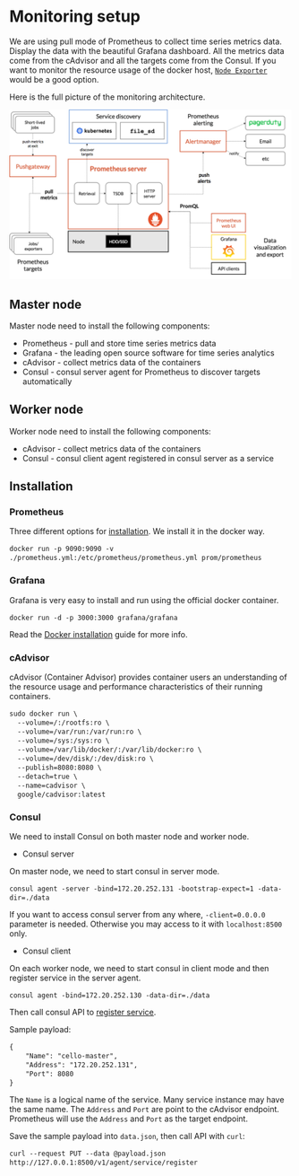 # Monitoring setup

We are using pull mode of Prometheus to collect time series metrics data. Display the data with the beautiful Grafana
dashboard. All the metrics data come from the cAdvisor and all the targets come from the Consul. If you want to monitor
the resource usage of the docker host, [`Node Exporter`](https://prometheus.io/docs/guides/node-exporter/) would be a good option.

Here is the full picture of the monitoring architecture.

![Prometheus Architecture](./prometheus-architecture.png)

## Master node

Master node need to install the following components:

* Prometheus - pull and store time series metrics data
* Grafana - the leading open source software for time series analytics
* cAdvisor - collect metrics data of the containers
* Consul - consul server agent for Prometheus to discover targets automatically

## Worker node

Worker node need to install the following components:

* cAdvisor - collect metrics data of the containers
* Consul - consul client agent registered in consul server as a service

## Installation

### Prometheus

Three different options for [installation](https://prometheus.io/docs/prometheus/latest/installation). We install it in
the docker way.

```
docker run -p 9090:9090 -v ./prometheus.yml:/etc/prometheus/prometheus.yml prom/prometheus
```

### Grafana

Grafana is very easy to install and run using the official docker container.

```
docker run -d -p 3000:3000 grafana/grafana
```

Read the [Docker installation](http://docs.grafana.org/installation/docker) guide for more info.

### cAdvisor

cAdvisor (Container Advisor) provides container users an understanding of the resource usage and performance
characteristics of their running containers.

```
sudo docker run \
  --volume=/:/rootfs:ro \
  --volume=/var/run:/var/run:ro \
  --volume=/sys:/sys:ro \
  --volume=/var/lib/docker/:/var/lib/docker:ro \
  --volume=/dev/disk/:/dev/disk:ro \
  --publish=8080:8080 \
  --detach=true \
  --name=cadvisor \
  google/cadvisor:latest
```

### Consul

We need to install Consul on both master node and worker node.

* Consul server

On master node, we need to start consul in server mode.

```
consul agent -server -bind=172.20.252.131 -bootstrap-expect=1 -data-dir=./data
```

If you want to access consul server from any where, `-client=0.0.0.0` parameter is needed. Otherwise you may access to
it with `localhost:8500` only.

* Consul client

On each worker node, we need to start consul in client mode and then register service in the server agent.

```
consul agent -bind=172.20.252.130 -data-dir=./data
```

Then call consul API to [register service](https://www.consul.io/api/agent/service.html#register-service).

Sample payload:

```
{
	"Name": "cello-master",
	"Address": "172.20.252.131",
	"Port": 8080
}
```

The `Name` is a logical name of the service. Many service instance may have the same name. The `Address` and `Port` are
point to the cAdvisor endpoint. Prometheus will use the `Address` and `Port` as the target endpoint.

Save the sample payload into `data.json`, then call API with `curl`:

```
curl --request PUT --data @payload.json http://127.0.0.1:8500/v1/agent/service/register
```

